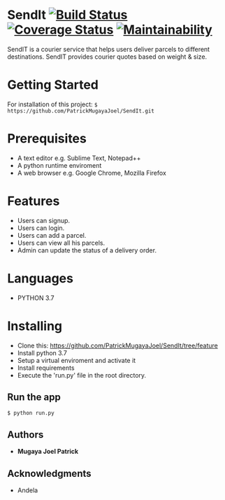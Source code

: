 # SendIt [![Build Status](https://travis-ci.org/PatrickMugayaJoel/SendIt.svg?branch=develop)](https://travis-ci.org/PatrickMugayaJoel/SendIt) [![Coverage Status](https://coveralls.io/repos/github/PatrickMugayaJoel/SendIt/badge.svg?branch=develop)](https://coveralls.io/github/PatrickMugayaJoel/SendIt?branch=develop) [![Maintainability](https://api.codeclimate.com/v1/badges/7a64cecee106d76232d1/maintainability)](https://codeclimate.com/github/PatrickMugayaJoel/SendIt/maintainability)

SendIT is a courier service that helps users deliver parcels to different destinations. SendIT provides courier quotes based on weight & size.
    

# Getting Started

For installation of this project:  `$ https://github.com/PatrickMugayaJoel/SendIt.git`

# Prerequisites

* A text editor e.g. Sublime Text, Notepad++
* A python runtime enviroment
* A web browser e.g. Google Chrome, Mozilla Firefox

# Features

* Users can signup.
* Users can login.
* Users can add a parcel.
* Users can view all his parcels.
* Admin can update the status of a delivery order.
 
# Languages

* PYTHON 3.7
 
# Installing

* Clone this: https://github.com/PatrickMugayaJoel/SendIt/tree/feature
* Install python 3.7
* Setup a virtual enviroment and activate it
* Install requirements
* Execute the 'run.py' file in the root directory.

## Run the app

`$ python run.py`

## Authors

* **Mugaya Joel Patrick**
 
## Acknowledgments

* Andela





